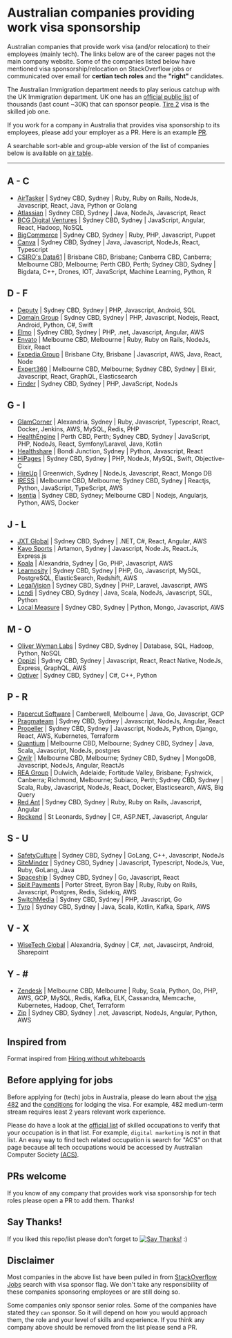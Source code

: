 # Australian companies providing work visa sponsorship

Australian companies that provide work visa (and/or relocation) to their employees (mainly tech).
The links below are of the career pages not the main company website. Some of the companies listed below have mentioned visa sponsorship/relocation on StackOverflow jobs or communicated over email for **certian tech roles** and the **"right"** candidates. 

The Australian Immigration department needs to play serious catchup with the UK Immigration department. UK one has an [official public list](https://www.gov.uk/government/publications/register-of-licensed-sponsors-workers) of thousands (last count ~30K) that can sponsor people. [Tire 2](https://www.gov.uk/tier-2-general) visa is the skilled job one.

If you work for a company in Australia that provides visa sponsorship to its employees, please add your employer as a PR. Here is an example [PR](https://github.com/geshan/au-companies-providing-work-visa-sponsorship/pull/32). 

A searchable sort-able and group-able version of the list of companies below is available on [air table](https://airtable.com/shrgB7IeiaGmIkGug/tblimdYn6HhmTYmD3).

---

## A - C
- [AirTasker](https://www.airtasker.com/careers/) | Sydney CBD, Sydney |  Ruby, Ruby on Rails, NodeJs, Javascript, React, Java, Python or Golang
- [Atlassian](https://www.atlassian.com/company/careers/sydney) | Sydney CBD, Sydney | Java, NodeJs, Javascript, React
- [BCG Digital Ventures](https://careers.bcgdv.com/locations/sydney/) | Sydney CBD, Sydney | JavaScript, Angular, React, Hadoop, NoSQL
- [BigCommerce](https://www.bigcommerce.com/careers/) | Sydney CBD, Sydney |  Ruby, PHP, Javascript, Puppet
- [Canva](https://www.canva.com/careers/) | Sydney CBD, Sydney | Java, Javascript, NodeJs, React, Typescript
- [CSIRO's Data61](https://jobs.csiro.au/search/?q=data61&locationsearch=) | Brisbane CBD, Brisbane; Canberra CBD, Canberra; Melbourne CBD, Melbourne; Perth CBD, Perth; Sydney CBD, Sydney | Bigdata, C++, Drones, IOT, JavaScript, Machine Learning, Python, R 

## D - F
- [Deputy](https://www.deputy.com/au/careers) | Sydney CBD, Sydney |  PHP, Javascript, Android, SQL
- [Domain Group](https://domaingroup.csod.com/ux/ats/careersite/4/home?c=domaingroup) | Sydney CBD, Sydney | PHP, Javascript, Nodejs, React, Android, Python, C#, Swift
- [Elmo](https://elmosoftware.com.au/jobs/) | Sydney CBD, Sydney | PHP, .net, Javascript, Angular, AWS
- [Envato](https://envato.com/careers/) | Melbourne CBD, Melbourne | Ruby, Ruby on Rails, NodeJs, Elixir, React
- [Expedia Group](https://lifeatexpedia.com/jobs?location=Australia) | Brisbane City, Brisbane | Javascript, AWS, Java, React, Node
- [Expert360](https://expert360.com/company/careers) |  Melbourne CBD, Melbourne; Sydney CBD, Sydney | Elixir, Javascript, React, GraphQL, Elasticsearch 
- [Finder](https://www.finder.com.au/careers) |  Sydney CBD, Sydney | PHP, JavaScript, NodeJs 

## G - I
- [GlamCorner](https://www.glamcorner.com.au/opportunities) | Alexandria, Sydney | Ruby, Javascript, Typescript, React, Docker, Jenkins, AWS, MySQL, Redis, PHP
- [HealthEngine](https://careers.healthengine.com.au/opportunities/) | Perth CBD, Perth; Sydney CBD, Sydney | JavaScript, PHP, NodeJs, React, Symfony/Laravel, Java, Kotlin
- [Healthshare](https://www.healthsharedigital.com/company/careers/) | Bondi Junction, Sydney | Python, Javascript, React
- [HiPages](https://hipagesgroup.com.au/careers/) | Sydney CBD, Sydney | PHP, NodeJs, MySQL, Swift, Objective-C
- [HireUp](https://hireup.com.au/careers/) | Greenwich, Sydney | NodeJs, Javascript, React, Mongo DB
- [IRESS](https://www.iress.com/au/company/join-us/) | Melbourne CBD, Melbourne; Sydney CBD, Sydney | Reactjs, Python, JavaScript, TypeScript, AWS
- [Isentia](https://www.isentia.com/careers/) | Sydney CBD, Sydney; Melbourne CBD | Nodejs, Angularjs, Python, AWS, Docker 


## J - L
- [JXT Global](https://www.jxt.com.au/join-us) | Sydney CBD, Sydney | .NET, C#, React, Angular, AWS
- [Kayo Sports](https://www.linkedin.com/company/kayo-sports/jobs/) | Artamon, Sydney | Javascript, Node.Js, React.Js, Express.js 
- [Koala](https://www.linkedin.com/company/koala-mattress/jobs/) | Alexandria, Sydney | Go, PHP, Javascript, AWS
- [Learnosity](https://learnosity.com/company/careers/) | Sydney CBD, Sydney | PHP, Go, Javascript, MySQL, PostgreSQL, ElasticSearch, Redshift, AWS
- [LegalVision](https://legalvision.com.au/careers/) | Sydney CBD, Sydney | PHP, Laravel, Javascript, AWS
- [Lendi](https://lendi.recruiterbox.com/) | Sydney CBD, Sydney | Java, Scala, NodeJs, Javascript, SQL, Python
- [Local Measure](https://www.localmeasure.com/company/careers) | Sydney CBD, Sydney | Python, Mongo, Javascript, AWS

## M - O
- [Oliver Wyman Labs](https://tech.labs.oliverwyman.com/ow-join/join-us/) | Sydney CBD, Sydney | Database, SQL, Hadoop, Python, NoSQL
- [Oppizi](https://www.oppizi.com/jobs/) | Sydney CBD, Sydney | Javascript, React, React Native, NodeJs, Express, GraphQL, AWS
- [Optiver](https://www.optiver.com/ap/en/job-opportunities/all/all/Sydney/) | Sydney CBD, Sydney | C#, C++, Python

## P - R
- [Papercut Software](https://www.papercut.com/about/careers/) | Camberwell, Melbourne | Java, Go, Javascript, GCP
- [Pragmateam](https://pragma.team/talent#apply) | Sydney CBD, Sydney | Javascript, NodeJs, Angular, React
- [Propeller](https://www.propelleraero.com/jobs/sydney/) | Sydney CBD, Sydney | Javascript, NodeJs, Python, Django, React, AWS, Kubernetes, Terraform 
- [Quantium](https://www.quantium.com/careers/) | Melbourne CBD, Melbourne; Sydney CBD, Sydney | Java, Scala, Javascript, NodeJs, postgres
- [Qwilr](https://qwilr.com/jobs/) | Melbourne CBD, Melbourne; Sydney CBD, Sydney | MongoDB, Javascript, NodeJs, Angular, ReactJs
- [REA Group](https://www.rea-group.com/careers/) | Dulwich, Adelaide; Fortitude Valley, Brisbane; Fyshwick, Canberra; Richmond, Melbourne; Subiaco, Perth; Sydney CBD, Sydney | Scala, Ruby, Javascript, NodeJs, React, Docker, Elasticsearch, AWS, Big Query
- [Red Ant](https://redant.com.au/jobs/) | Sydney CBD, Sydney | Ruby, Ruby on Rails, Javascript, Angular
- [Rockend](https://www.rockend.com/careers) | St Leonards, Sydney | C#, ASP.NET, Javascript, Angular

## S - U
- [SafetyCulture](https://safetyculture.com/careers/) | Sydney CBD, Sydney | GoLang, C++, Javascript, NodeJs
- [SiteMinder](https://www.siteminder.com/jobs/) | Sydney CBD, Sydney | Javascript, Typescript, NodeJs, Vue, Ruby, GoLang, Java
- [Spaceship](https://www.spaceship.com.au/careers) | Sydney CBD, Sydney | Go, Javascript, React
- [Split Payments](https://www.splitpayments.com.au/careers/) | Porter Street, Byron Bay | Ruby, Ruby on Rails, Javascript, Postgres, Redis, Sidekiq, AWS
- [SwitchMedia](https://www.switch.tv/careers/) | Sydney CBD, Sydney | PHP, Javascript, Go
- [Tyro](https://www.tyro.com/careers/) | Sydney CBD, Sydney | Java, Scala, Kotlin, Kafka, Spark, AWS

## V - X
- [WiseTech Global](https://www.wisetechglobal.com/careers/current-openings) | Alexandria, Sydney | C#, .net, Javascirpt, Android, Sharepoint

## Y - \#
- [Zendesk](https://www.zendesk.com/jobs/melbourne/) | Melbourne CBD, Melbourne | Ruby, Scala, Python, Go, PHP, AWS, GCP, MySQL, Redis, Kafka, ELK, Cassandra, Memcache, Kubernetes, Hadoop, Chef, Terraform
- [Zip](https://zip.co/careers) | Sydney CBD, Sydney | .net, Javascript, NodeJs, Angular, Python, AWS

## Inspired from

Format inspired from [Hiring without whiteboards](https://github.com/poteto/hiring-without-whiteboards)

## Before applying for jobs

Before applying for (tech) jobs in Australia, please do learn about the [visa 482](https://immi.homeaffairs.gov.au/visas/getting-a-visa/visa-listing/temporary-skill-shortage-482) and the [conditions](https://immi.homeaffairs.gov.au/visas/getting-a-visa/visa-listing/temporary-skill-shortage-482/medium-term-stream) for lodging the visa. For example, 482 medium-term stream requires least 2 years relevant work experience.

Please do have a look at the [official list](https://archive.homeaffairs.gov.au/trav/work/work/skills-assessment-and-assessing-authorities/skilled-occupations-lists/combined-stsol-mltssl) of skilled occupations to verify that your occupation is in that list. For example, `digital marketing` is not in that list. An easy way to find tech related occupation is search for "ACS" on that page because all tech occupations would be accessed by Australian Computer Society [(ACS)](https://www.acs.org.au/).

## PRs welcome

If you know of any company that provides work visa sponsorship for tech roles please open a PR to add them. Thanks!

## Say Thanks!

If you liked this repo/list please don't forget to [![Say Thanks!](https://img.shields.io/badge/Say%20Thanks-!-1EAEDB.svg)](https://saythanks.io/to/geshan) :)

## Disclaimer

Most companies in the above list have been pulled in from [StackOverflow Jobs](https://stackoverflow.com/jobs?l=Australia&d=50&u=Km&v=true) search with visa sponsor flag. We don't take any responsibility of these companies sponsoring employees or are still doing so. 

Some companies only sponsor senior roles. Some of the companies have stated they `can` sponsor. So it will depend on how you would approach them, the role and your level of skills and experience. If you think any company above should be removed from the list please send a PR.
 

